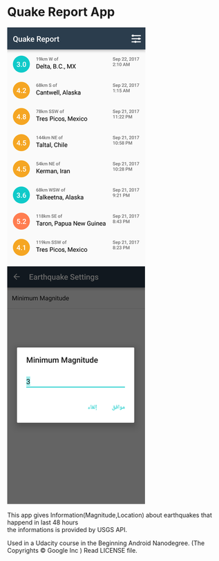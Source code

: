 Quake Report App
===================================

![Alt text](sh1.png?raw=true "Screenshot")
![Alt text](sh2.png?raw=true "Screenshot")


This app gives Information(Magnitude,Location) about earthquakes that happend in last 48 hours <br> 
the informations is provided by USGS API.

Used in a Udacity course in the Beginning Android Nanodegree. (The Copyrights © Google Inc ) Read LICENSE	file.

